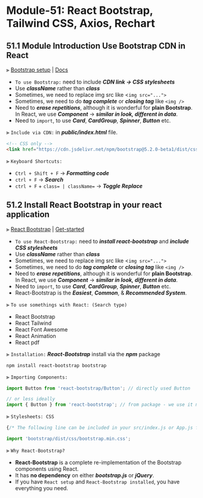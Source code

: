 # Module-51: React Bootstrap, Tailwind CSS, Axios, Rechart

## 51.1 Module Introduction Use Bootstrap CDN in React

⫸ [Bootstrap setup](https://getbootstrap.com/ "Bootstrap Website | Include via CDN") | [Docs](https://getbootstrap.com/docs/5.2/getting-started/introduction/ "Bootstrap Website | Introduction to use of Bootstrap - Use Buttons, Cards etc.")
- `To use Bootstrap:` need to include ___CDN link → CSS stylesheets___
- Use ___className___ rather than ___class___
- Sometimes, we need to replace img src like <`img src="...">`
- Sometimes, we need to do ___tag complete___ or ___closing tag___ like `<img />`
- Need to ___erase repetitions___, although it is wonderful for __plain Bootstrap__. In React, we use ___Component___ → ___similar in look, different in data___.
- Need to `import`, to use ___Card___, ___CardGroup___, ___Spinner___, ___Button___ etc.

⫸ `Include via CDN:` in ___public/index.html___ file.
``` HTML
<!-- CSS only -->
<link href="https://cdn.jsdelivr.net/npm/bootstrap@5.2.0-beta1/dist/css/bootstrap.min.css" rel="stylesheet" integrity="sha384-0evHe/X+R7YkIZDRvuzKMRqM+OrBnVFBL6DOitfPri4tjfHxaWutUpFmBp4vmVor" crossorigin="anonymous">
```

⫸ `Keyboard Shortcuts:`
- `Ctrl + Shift + F` → ___Formatting code___
- `ctrl + F` → ___Search___
- `ctrl + F` + `class= | className=` → ___Toggle Replace___

## 51.2 Install React Bootstrap in your react application

⫸ [React Bootstrap](https://react-bootstrap.github.io/ "React-Bootstrap Website | The most popular front-end framework Rebuilt for React - Get started | (Easiest, Common, & Recommended System)") | [Get-started](https://react-bootstrap.github.io/getting-started/introduction "React-Bootstrap Website | Get started - Introduction: Use Buttons, Spinners, and Cards etc.")
- `To use React-Bootstrap:` need to ___install react-bootstrap___ and ___include CSS stylesheets___
- Use ___className___ rather than ___class___
- Sometimes, we need to replace img src like <`img src="...">`
- Sometimes, we need to do ___tag complete___ or ___closing tag___ like `<img />`
- Need to ___erase repetitions___, although it is wonderful for __plain Bootstrap__. In React, we use ___Component___ → ___similar in look, different in data___.
- Need to `import`, to use ___Card___, ___CardGroup___, ___Spinner___, ___Button___ etc.
- React-Bootstrap is the ___Easiest___, ___Common___, & ___Recommended System___.
  
⫸ `To use somethings with React: (Search type)`
- React Bootstrap
- React Tailwind
- React Font Awesome
- React Animation
- React pdf

⫸ `Installation:` ___React-Bootstrap___ install via the ___npm___ package

``` terminal
npm install react-bootstrap bootstrap
```

⫸ `Importing Components:`

``` JavaScript
import Button from 'react-bootstrap/Button'; // directly used Button

// or less ideally
import { Button } from 'react-bootstrap'; // from package - we use it mostly.
```

⫸ `Stylesheets: CSS`

``` JavaScript
{/* The following line can be included in your src/index.js or App.js file*/}

import 'bootstrap/dist/css/bootstrap.min.css';
```

⫸ `Why React-Bootstrap?`
- __React-Bootstrap__ is a complete re-implementation of the Bootstrap components using React. 
- It has __no dependency__ on either ___bootstrap.js___ or ___jQuery___. 
- If you have `React setup` and `React-Bootstrap installed`, you have everything you need.


